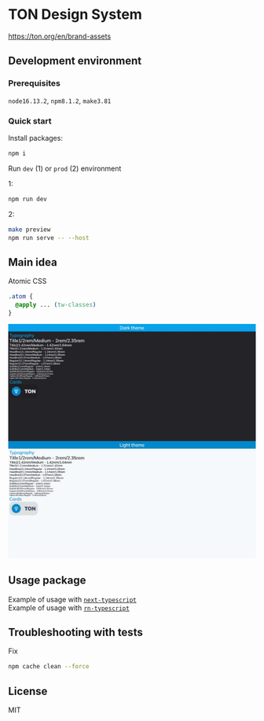# TON Design System

https://ton.org/en/brand-assets

## Development environment

### Prerequisites

`node16.13.2`, `npm8.1.2`, `make3.81`

### Quick start

Install packages:

```zsh
npm i
```

Run `dev` (1) or `prod` (2) environment

1:

```zsh
npm run dev
```

2:

```zsh
make preview
npm run serve -- --host
```

## Main idea

Atomic CSS

```css
.atom {
  @apply ... (tw-classes)
}
```

![Screenshot](./docs/images/App.jpeg)

## Usage package

Example of usage with [`next-typescript`](https://github.com/designervoid/ton-design-system-next-typescript)  
Example of usage with [`rn-typescript`](https://github.com/designervoid/ton-design-system-rn-typescript)

## Troubleshooting with tests

Fix  

```zsh
npm cache clean --force
```

## License

MIT
